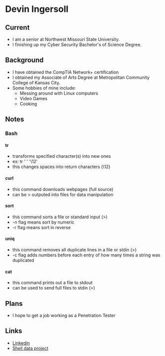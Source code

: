 # Devin Ingersoll 

## Current
- I am a senior at Northwest Missouri State University. 
- I finishing up my Cyber Security Bachelor's of Science Degree.

## Background
- I have obtained the CompTIA Network+ certification
- I obtained my Associate of Arts Degree at Metropolitan Community College of Kansas City.
- Some hobbies of mine include: 
  - Messing around with Linux computers 
  - Video Games 
  - Cooking

## Notes 
### Bash
#### tr
- transforms specified character(s) into new ones
- ex: tr ' ' '\12' 
- this changes spaces into return characters (\12)
#### curl 
- this command downloads webpages (full source) 
- can be > outputed into files for data manipulation
#### sort
- this command sorts a file or standard input (>) 
- -n flag means sort by numeric
- -r flag means sort in reverse
#### uniq 
- this command removes all duplicate lines in a file or stdin (>) 
- -c flag adds numbers before each entry of how many times a string was duplicated
#### cat 
- this command prints out a file to stdout 
- can be used to send full files to stdin (>) 

## Plans
- I hope to get a job working as a Penetration Tester
## Links
- [Linkedin](https://www.linkedin.com/in/devin-ingersoll/)  
- [Shell data project](https://github.com/deviningers/shell-big-date)
